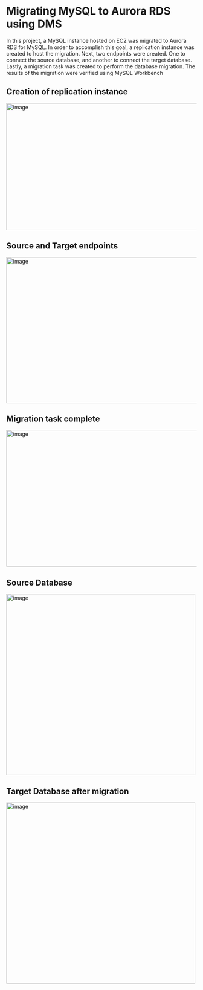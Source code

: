 # Migrating MySQL to Aurora RDS using DMS

In this project, a MySQL instance hosted on EC2 was migrated to Aurora RDS for MySQL. In order to accomplish this goal, a replication instance was created to host the migration. Next, two endpoints were created. One to connect the source database, and another to connect the target database. Lastly, a migration task was created to perform the database migration. The results of the migration were verified using MySQL Workbench

## Creation of replication instance
<img width="1200" height="336" alt="image" src="https://github.com/user-attachments/assets/ac86fae5-61f0-4e8c-9173-d0b287e36d6c" />

## Source and Target endpoints
<img width="1431" height="386" alt="image" src="https://github.com/user-attachments/assets/ee16fe9a-56fa-42b8-a9d1-aa4367114b1f" />

## Migration task complete
<img width="1416" height="362" alt="image" src="https://github.com/user-attachments/assets/6c25fd8c-a552-4ceb-90b4-1257d1daa6ff" />

## Source Database
<img width="500" height="480" alt="image" src="https://github.com/user-attachments/assets/d72bd9cb-5a8a-4b10-8484-8da91227c572" />

## Target Database after migration
<img width="500" height="480" alt="image" src="https://github.com/user-attachments/assets/eb000845-e4b9-42c3-a493-2c08e4f85330" />

